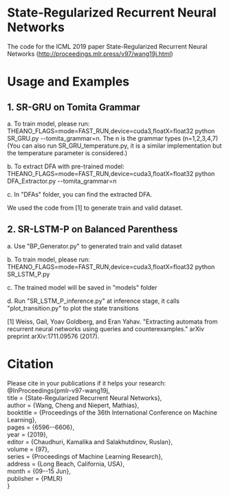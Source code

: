 # State-Regularized Recurrent Neural Networks
The code for the ICML 2019 paper State-Regularized Recurrent Neural Networks (http://proceedings.mlr.press/v97/wang19j.html)

# Usage and Examples  
   ## 1. SR-GRU on Tomita Grammar
   
   a. To train model, please run: THEANO_FLAGS=mode=FAST_RUN,device=cuda3,floatX=float32 python SR_GRU.py  --tomita_grammar=n. The n is the grammar types (n=1,2,3,4,7) (You can also run SR_GRU_temperature.py, it is a similar implementation but the temperature parameter is considered.)
   
   b. To extract DFA with pre-trained model: THEANO_FLAGS=mode=FAST_RUN,device=cuda3,floatX=float32 python DFA_Extractor.py --tomita_grammar=n
   
   c. In "DFAs" folder, you can find the extracted DFA.
   
   We used the code from [1] to generate train and valid dataset.
   
   ## 2. SR-LSTM-P on Balanced Parenthess 
   
   a. Use "BP_Generator.py" to generated train and valid dataset
   
   b. To train model, please run: THEANO_FLAGS=mode=FAST_RUN,device=cuda3,floatX=float32 python SR_LSTM_P.py
   
   c. The trained model will be saved in "models" folder
   
   d. Run "SR_LSTM_P_inference.py" at inference stage, it calls "plot_transition.py" to plot the state transitions

[1] Weiss, Gail, Yoav Goldberg, and Eran Yahav. "Extracting automata from recurrent neural networks using queries and counterexamples." arXiv preprint arXiv:1711.09576 (2017).      

# Citation
Please cite in your publications if it helps your research:  
        @InProceedings{pmlr-v97-wang19j,  
          title = 	 {State-Regularized Recurrent Neural Networks},  
          author = 	 {Wang, Cheng and Niepert, Mathias},  
          booktitle = 	 {Proceedings of the 36th International Conference on Machine Learning},  
          pages = 	 {6596--6606},  
          year = 	 {2019},  
          editor = 	 {Chaudhuri, Kamalika and Salakhutdinov, Ruslan},  
          volume = 	 {97},  
          series = 	 {Proceedings of Machine Learning Research},  
          address = 	 {Long Beach, California, USA},  
          month = 	 {09--15 Jun},  
          publisher = 	 {PMLR}  
        }
